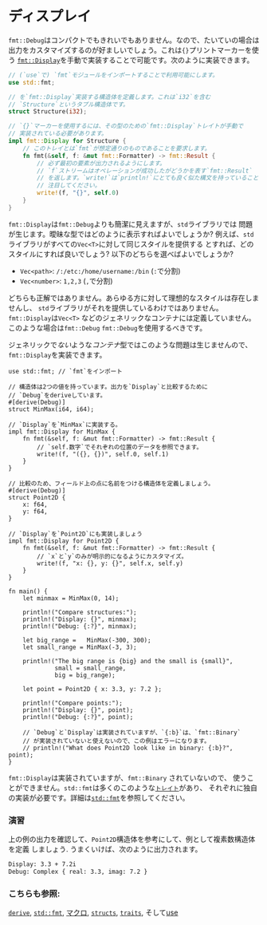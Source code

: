 # ディスプレイ

`fmt::Debug`はコンパクトでもきれいでもありません。なので、たいていの場合は
出力をカスタマイズするのが好ましいでしょう。これは`{}`プリントマーカーを使う
[`fmt::Display`][fmt]を手動で実装することで可能です。次のように実装できます。

```rust
// (`use`で) `fmt`モジュールをインポートすることで利用可能にします。
use std::fmt;

// を`fmt::Display`実装する構造体を定義します。これは`i32`を含む
// `Structure`というタプル構造体です。
struct Structure(i32);

// `{}`マーカーを使用するには、その型のための`fmt::Display`トレイトが手動で
// 実装されている必要があります。
impl fmt::Display for Structure {
    // このトレイとは`fmt`が想定通りのものであることを要求します。
    fn fmt(&self, f: &mut fmt::Formatter) -> fmt::Result {
        // 必ず最初の要素が出力されるようにします。
        // `f`ストリームはオペレーションが成功したがどうかを表す`fmt::Result`
        // を返します。`write!`は`println!`にとても良く似た構文を持っていることに
        // 注目してください。
        write!(f, "{}", self.0)
    }
}
```

`fmt::Display`は`fmt::Debug`よりも簡潔に見えますが、`std`ライブラリでは
問題が生じます。曖昧な型ではどのように表示すればよいでしょうか?
例えば、`std` ライブラリがすべての`Vec<T>`に対して同じスタイルを提供する
とすれば、どのスタイルにすれば良いでしょう? 以下のどちらを選べばよいでしょうか?

* `Vec<path>`: `/:/etc:/home/username:/bin` (`:`で分割)
* `Vec<number>`: `1,2,3` (`,`で分割)

どちらも正解ではありません。あらゆる方に対して理想的なスタイルは存在しませんし、
`std`ライブラリがそれを提供しているわけではありません。`fmt::Display`は`Vec<T>`
などのジェネリックなコンテナには定義していません。このような場合は`fmt::Debug`
`fmt::Debug`を使用するべきです。

ジェネリックで*ない*ような*コンテナ*型ではこのような問題は生じませんので、
`fmt::Display`を実装できます。

```rust,editable
use std::fmt; // `fmt`をインポート

// 構造体は2つの値を持っています。出力を`Display`と比較するために
// `Debug`をderiveしています。
#[derive(Debug)]
struct MinMax(i64, i64);

// `Display`を`MinMax`に実装する。
impl fmt::Display for MinMax {
    fn fmt(&self, f: &mut fmt::Formatter) -> fmt::Result {
        // `self.数字`でそれぞれの位置のデータを参照できます。
        write!(f, "({}, {})", self.0, self.1)
    }
}

// 比較のため、フィールド上の点に名前をつける構造体を定義しましょう。
#[derive(Debug)]
struct Point2D {
    x: f64,
    y: f64,
}

// `Display`を`Point2D`にも実装しましょう
impl fmt::Display for Point2D {
    fn fmt(&self, f: &mut fmt::Formatter) -> fmt::Result {
        // `x`と`y`のみが明示的になるようにカスタマイズ。
        write!(f, "x: {}, y: {}", self.x, self.y)
    }
}

fn main() {
    let minmax = MinMax(0, 14);

    println!("Compare structures:");
    println!("Display: {}", minmax);
    println!("Debug: {:?}", minmax);

    let big_range =   MinMax(-300, 300);
    let small_range = MinMax(-3, 3);

    println!("The big range is {big} and the small is {small}",
             small = small_range,
             big = big_range);

    let point = Point2D { x: 3.3, y: 7.2 };

    println!("Compare points:");
    println!("Display: {}", point);
    println!("Debug: {:?}", point);

    // `Debug`と`Display`は実装されていますが、`{:b}`は、`fmt::Binary`
    // が実装されていないと使えないので、この例はエラーになります。
    // println!("What does Point2D look like in binary: {:b}?", point);
}
```

`fmt::Display`は実装されていますが、`fmt::Binary` されていないので、
使うことができません。`std::fmt`は多くのこのような[`トレイト`][traits]があり、
それぞれに独自の実装が必要です。詳細は[`std::fmt`][fmt]を参照してください。

### 演習

上の例の出力を確認して、`Point2D`構造体を参考にして、例として複素数構造体を定義
しましょう. うまくいけば、次のように出力されます。

```txt
Display: 3.3 + 7.2i
Debug: Complex { real: 3.3, imag: 7.2 }
```

### こちらも参照:

[`derive`][derive], [`std::fmt`][fmt], [マクロ][macros], [`structs`][structs],
[`traits`][traits], そして[use][use]

[derive]: ../../trait/derive.md
[fmt]: https://doc.rust-lang.org/std/fmt/
[macros]: ../../macros.md
[structs]: ../../custom_types/structs.md
[traits]: ../../trait.md
[use]: ../../mod/use.md
